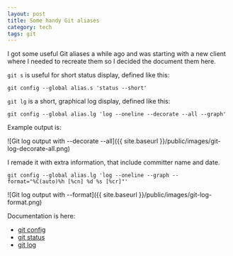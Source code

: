 ```yaml
---
layout: post
title: Some handy Git aliases
category: tech
tags: git
---
```


I got some useful Git aliases a while ago and was starting with a new client where I
needed to recreate them so I decided the document them here.

`git s` is useful for short status display, defined like this:

    git config --global alias.s 'status --short'

`git lg` is a short, graphical log display, defined like this:

    git config --global alias.lg 'log --oneline --decorate --all --graph'

Example output is:

![Git log output with --decorate --all]({{ site.baseurl }}/public/images/git-log-decorate-all.png)

I remade it with extra information, that include committer name and date.

    git config --global alias.lg 'log --oneline --graph --format="%C(auto)%h [%cn] %d %s [%cr]"'

![Git log output with --format]({{ site.baseurl }}/public/images/git-log-format.png)

Documentation is here:

* [git config](https://git-scm.com/docs/git-config)
* [git status](https://git-scm.com/docs/git-status)
* [git log](https://git-scm.com/docs/git-log)

